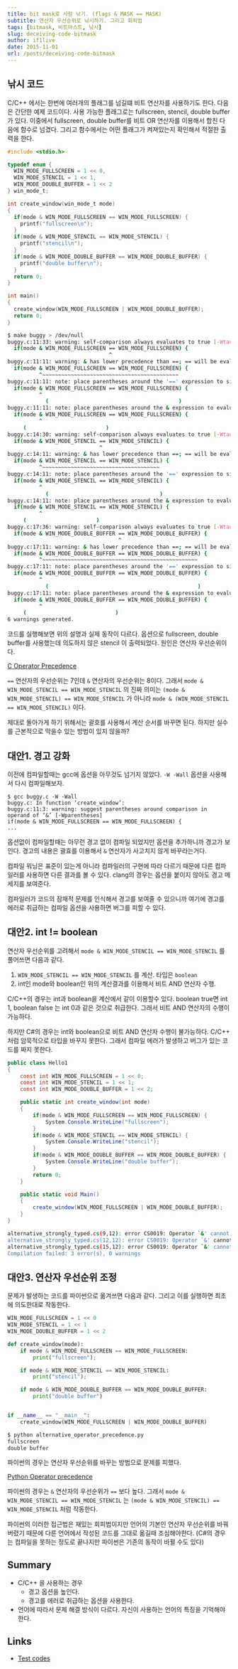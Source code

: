 ```yaml
---
title: bit mask로 사람 낚기. (flags & MASK == MASK)
subtitle: 연산자 우선순위로 낚시하기. 그리고 회피법
tags: [bitmask, 비트마스트, 낚시]
slug: deceiving-code-bitmask
author: if1live
date: 2015-11-01
url: /posts/deceiving-code-bitmask
---
```

낚시 코드
---------

C/C++ 에서는 한번에 여러개의 플래그를 넘길떄 비트 연산자를 사용하기도
한다. 다음은 간단한 예제 코드이다. 사용 가능한 플래그로는 fullscreen,
stencil, double buffer가 있다. 이중에서 fullscreen, double buffer를 비트
OR 연산자를 이용해서 합친 다음에 함수로 넘겼다. 그리고 함수에서는 어떤
플래그가 켜져있는지 확인해서 적절한 출력을 한다.

```c
#include <stdio.h>

typedef enum {
  WIN_MODE_FULLSCREEN = 1 << 0,
  WIN_MODE_STENCIL = 1 << 1,
  WIN_MODE_DOUBLE_BUFFER = 1 << 2
} win_mode_t;

int create_window(win_mode_t mode)
{
  if(mode & WIN_MODE_FULLSCREEN == WIN_MODE_FULLSCREEN) {
    printf("fullscreen\n");
  }
  if(mode & WIN_MODE_STENCIL == WIN_MODE_STENCIL) {
    printf("stencil\n");
  }
  if(mode & WIN_MODE_DOUBLE_BUFFER == WIN_MODE_DOUBLE_BUFFER) {
    printf("double buffer\n");
  }
  return 0;
}

int main()
{
  create_window(WIN_MODE_FULLSCREEN | WIN_MODE_DOUBLE_BUFFER);
  return 0;
}
```

```bash
$ make buggy > /dev/null
buggy.c:11:33: warning: self-comparison always evaluates to true [-Wtautological-compare]
  if(mode & WIN_MODE_FULLSCREEN == WIN_MODE_FULLSCREEN) {
                                ^
buggy.c:11:11: warning: & has lower precedence than ==; == will be evaluated first [-Wparentheses]
  if(mode & WIN_MODE_FULLSCREEN == WIN_MODE_FULLSCREEN) {
          ^~~~~~~~~~~~~~~~~~~~~~~~~~~~~~~~~~~~~~~~~~~~
buggy.c:11:11: note: place parentheses around the '==' expression to silence this warning
  if(mode & WIN_MODE_FULLSCREEN == WIN_MODE_FULLSCREEN) {
          ^
            (                                         )
buggy.c:11:11: note: place parentheses around the & expression to evaluate it first
  if(mode & WIN_MODE_FULLSCREEN == WIN_MODE_FULLSCREEN) {
          ^
     (                         )
buggy.c:14:30: warning: self-comparison always evaluates to true [-Wtautological-compare]
  if(mode & WIN_MODE_STENCIL == WIN_MODE_STENCIL) {
                             ^
buggy.c:14:11: warning: & has lower precedence than ==; == will be evaluated first [-Wparentheses]
  if(mode & WIN_MODE_STENCIL == WIN_MODE_STENCIL) {
          ^~~~~~~~~~~~~~~~~~~~~~~~~~~~~~~~~~~~~~
buggy.c:14:11: note: place parentheses around the '==' expression to silence this warning
  if(mode & WIN_MODE_STENCIL == WIN_MODE_STENCIL) {
          ^
            (                                   )
buggy.c:14:11: note: place parentheses around the & expression to evaluate it first
  if(mode & WIN_MODE_STENCIL == WIN_MODE_STENCIL) {
          ^
     (                      )
buggy.c:17:36: warning: self-comparison always evaluates to true [-Wtautological-compare]
  if(mode & WIN_MODE_DOUBLE_BUFFER == WIN_MODE_DOUBLE_BUFFER) {
                                   ^
buggy.c:17:11: warning: & has lower precedence than ==; == will be evaluated first [-Wparentheses]
  if(mode & WIN_MODE_DOUBLE_BUFFER == WIN_MODE_DOUBLE_BUFFER) {
          ^~~~~~~~~~~~~~~~~~~~~~~~~~~~~~~~~~~~~~~~~~~~~~~~~~
buggy.c:17:11: note: place parentheses around the '==' expression to silence this warning
  if(mode & WIN_MODE_DOUBLE_BUFFER == WIN_MODE_DOUBLE_BUFFER) {
          ^
            (                                               )
buggy.c:17:11: note: place parentheses around the & expression to evaluate it first
  if(mode & WIN_MODE_DOUBLE_BUFFER == WIN_MODE_DOUBLE_BUFFER) {
          ^
     (                            )
6 warnings generated.
```

코드를 실행해보면 위의 설명과 실제 동작이 다르다. 옵션으로 fullscreen,
double buffer를 사용했는데 의도하지 않은 stencil 이 출력되었다. 원인은
연산자 우선순위이다.

[C Operator
Precedence](http://en.cppreference.com/w/c/language/operator_precedence)

`==` 연산자의 우선순위는 7인데 `&` 연산자의 우선순위는 8이다. 그래서
`mode & WIN_MODE_STENCIL == WIN_MODE_STENCIL` 의 진짜 의미는
`(mode & WIN_MODE_STENCIL) == WIN_MODE_STENCIL` 가 아니라
`mode & (WIN_MODE_STENCIL == WIN_MODE_STENCIL)` 이다.

제대로 돌아가게 하기 위해서는 괄호를 사용해서 계산 순서를 바꾸면 된다.
하지만 실수를 근본적으로 막을수 있는 방법이 있지 않을까?

대안1. 경고 강화
----------------

이전에 컴파일할때는 gcc에 옵션을 아무것도 넘기지 않았다. `-W -Wall`
옵션을 사용해서 다시 컴파일해보자.

```
$ gcc buggy.c -W -Wall
buggy.c: In function ‘create_window’:
buggy.c:11:3: warning: suggest parentheses around comparison in operand of ‘&’ [-Wparentheses]
if(mode & WIN_MODE_FULLSCREEN == WIN_MODE_FULLSCREEN) {
...
```

옵션없이 컴파일할때는 아무런 경고 없이 컴파일 되었지만 옵션을 추가하니까
경고가 보인다. 경고의 내용은 괄효를 이용해서 `&` 연산자가 사고치지 않게
바꾸라는거다.

컴파일 워닝은 표준이 있는게 아니라 컴파일러의 구현에 따라 다르기 때문에
다른 컴파일러를 사용하면 다른 결과를 볼 수 있다. clang의 경우는 옵션을
붙이지 않아도 경고 메세지를 보여준다.

컴파일러가 코드의 잠재적 문제를 인식해서 경고를 보여줄 수 있으니까
여기에 경고를 에러로 취급하는 컴파일 옵션을 사용하면 버그를 피할 수
있다.

대안2. int != boolean
---------------------

연산자 우선순위를 고려해서 `mode & WIN_MODE_STENCIL == WIN_MODE_STENCIL`
를 풀어쓰면 다음과 같다.

1.  `WIN_MODE_STENCIL == WIN_MODE_STENCIL` 를 계산. 타입은 `boolean`
2.  int인 mode와 boolean인 위의 계산결과를 이용해서 비트 AND
    연산자 수행.

C/C++의 경우는 int과 boolean을 계산에서 같이 이용할수 있다. boolean
true면 int 1, boolean false 는 int 0과 같은 것으로 취급한다. 그래서 비트
AND 연산자의 수행이 가능하다.

하지만 C#의 경우는 int와 boolean으로 비트 AND 연산자 수행이 불가능하다.
C/C++ 처럼 암묵적으로 타입을 바꾸지 못한다. 그래서 컴파일 에러가
발생하고 버그가 있는 코드를 짜지 못한다.

```csharp
public class Hello1
{
    const int WIN_MODE_FULLSCREEN = 1 << 0;
    const int WIN_MODE_STENCIL = 1 << 1;
    const int WIN_MODE_DOUBLE_BUFFER = 1 << 2;

    public static int create_window(int mode)
    {
        if(mode & WIN_MODE_FULLSCREEN == WIN_MODE_FULLSCREEN) {
            System.Console.WriteLine("fullscreen");
        }
        if(mode & WIN_MODE_STENCIL == WIN_MODE_STENCIL) {
            System.Console.WriteLine("stencil");
        }
        if(mode & WIN_MODE_DOUBLE_BUFFER == WIN_MODE_DOUBLE_BUFFER) {
            System.Console.WriteLine("double buffer");
        }
        return 0;
    }

    public static void Main()
    {
        create_window(WIN_MODE_FULLSCREEN | WIN_MODE_DOUBLE_BUFFER);
    }
}
```

```bash
alternative_strongly_typed.cs(9,12): error CS0019: Operator `&' cannot be applied to operands of type `int' and `bool'
alternative_strongly_typed.cs(12,12): error CS0019: Operator `&' cannot be applied to operands of type `int' and `bool'
alternative_strongly_typed.cs(15,12): error CS0019: Operator `&' cannot be applied to operands of type `int' and `bool'
Compilation failed: 3 error(s), 0 warnings
```

대안3. 연산자 우선순위 조정
---------------------------

문제가 발생하는 코드를 파이썬으로 옮겨쓰면 다음과 같다. 그리고 이를
실행하면 최초에 의도한대로 작동한다.

```python
WIN_MODE_FULLSCREEN = 1 << 0
WIN_MODE_STENCIL = 1 << 1
WIN_MODE_DOUBLE_BUFFER = 1 << 2

def create_window(mode):
    if mode & WIN_MODE_FULLSCREEN == WIN_MODE_FULLSCREEN:
        print("fullscreen");

    if mode & WIN_MODE_STENCIL == WIN_MODE_STENCIL:
        print("stencil");

    if mode & WIN_MODE_DOUBLE_BUFFER == WIN_MODE_DOUBLE_BUFFER:
        print("double buffer")


if __name__ == "__main__":
    create_window(WIN_MODE_FULLSCREEN | WIN_MODE_DOUBLE_BUFFER)
```

```bash
$ python alternative_operator_precedence.py
fullscreen
double buffer
```

파이썬의 경우는 연산자 우선순위를 바꾸는 방법으로 문제를 피했다.

[Python Operator
precedence](https://docs.python.org/3/reference/expressions.html#operator-precedence)

파이썬의 경우는 `&` 연산자의 우선순위가 `==` 보다 높다. 그래서
`mode & WIN_MODE_STENCIL == WIN_MODE_STENCIL` 는
`(mode & WIN_MODE_STENCIL) == WIN_MODE_STENCIL` 처럼 작동한다.

파이썬의 이러한 접근법은 재밌는 회피법이지만 언어의 기본인 연산자
우선순위를 바꿔버렸기 때문에 다른 언어에서 작성된 코드를 그대로 옮길때
조심해야한다. (C#의 경우는 컴파일을 못하는 정도로 끝나지만 파이썬은
기존의 동작이 바뀔 수도 있다)

Summary
-------

* C/C++ 을 사용하는 경우
    * 경고 옵션을 높인다.
    * 경고를 에러로 취급하는 옵션을 사용한다.
* 언어에 따라서 문제 해결 방식이 다르다. 자신이 사용하는 언어의 특징을 기억해야 한다.

Links
-----

* [Test codes](https://github.com/if1live/libsora.so/tree/master/content/development/deceiving-code-bitmask)
